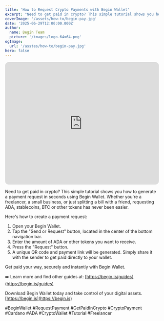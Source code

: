 ```yaml
---
title: 'How to Request Crypto Payments with Begin Wallet'
excerpt: "Need to get paid in crypto? This simple tutorial shows you how to generate a payment request in seconds using Begin Wallet. Whether you're a freelancer, a small business, or just splitting a bill with a friend, requesting ADA, stablecoins, BTC or other tokens has never been easier."
coverImage: '/assets/how-to/begin-pay.jpg'
date: '2025-06-29T12:00:00.000Z'
author:
  name: Begin Team
  picture: '/images/logo-64x64.png'
ogImage:
  url: '/asstes/how-to/begin-pay.jpg'
hero: false
---
```


<iframe width="100%" height="400" src="https://www.youtube.com/embed/R5jw6e695NE" title="YouTube video player" frameborder="0" allow="accelerometer; autoplay; clipboard-write; encrypted-media; gyroscope; picture-in-picture" allowfullscreen style="border-radius: 12px"></iframe>

Need to get paid in crypto? This simple tutorial shows you how to generate a payment request in seconds using Begin Wallet. Whether you're a freelancer, a small business, or just splitting a bill with a friend, requesting ADA, stablecoins, BTC or other tokens has never been easier.

Here's how to create a payment request:

1. Open your Begin Wallet.
2. Tap the "Send or Request" button, located in the center of the bottom navigation bar.
3. Enter the amount of ADA or other tokens you want to receive.
4. Press the "Request" button.
5. A unique QR code and payment link will be generated. Simply share it with the sender to get paid directly to your wallet.

Get paid your way, securely and instantly with Begin Wallet.

➡️ Learn more and find other guides at: [https://begin.is/guides](https://begin.is/guides)

Download Begin Wallet today and take control of your digital assets.
[https://begin.is](https://begin.is)

#BeginWallet #RequestPayment #GetPaidInCrypto #CryptoPayment #Cardano #ADA #CryptoWallet #Tutorial #Freelancer